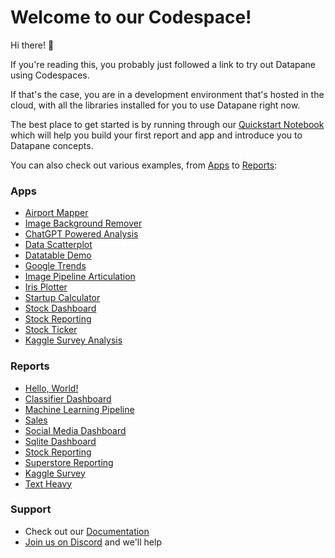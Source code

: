 # Welcome to our Codespace!

Hi there! 👋

If you're reading this, you probably just followed a link to try out Datapane using Codespaces.

If that's the case, you are in a development environment that's hosted in the cloud, with all the libraries installed for you to use Datapane right now.

The best place to get started is by running through our [Quickstart Notebook](./quickstart.ipynb) which will help you build your first report and app and introduce you to Datapane concepts.

You can also check out various examples, from [Apps](./apps/) to [Reports](./reports/):

### Apps

- [Airport Mapper](./apps/airport-mapper/app.py)
- [Image Background Remover](./apps/background-remover/app.py)
- [ChatGPT Powered Analysis](./apps/chatgpt-analyzer/app.py)
- [Data Scatterplot](./apps/dataset-scatterplot/app.py)
- [Datatable Demo](./apps/datatable-demo/app.py)
- [Google Trends](./apps/google-trends/app.py)
- [Image Pipeline Articulation](./apps/image-pipeline-articulation/app.ipynb)
- [Iris Plotter](./apps/iris-plotter/app.py)
- [Startup Calculator](./apps/startup-calculator/app.py)
- [Stock Dashboard](./apps/stock-dashboard/app.py)
- [Stock Reporting](./apps/stock-reporting/app.py)
- [Stock Ticker](./apps/stock-ticker/app.py)
- [Kaggle Survey Analysis](./apps/survey-data-app/app.ipynb)

### Reports

- [Hello, World!](./reports/hello-world/report.ipynb)
- [Classifier Dashboard](./reports/classifier-dashboard/report.ipynb)
- [Machine Learning Pipeline](./reports/machine-learning-pipeline/report.ipynb)
- [Sales](./reports/sales-report/report.ipynb)
- [Social Media Dashboard](./reports/social-media-dashboard/report.ipynb)
- [Sqlite Dashboard](./reports/sqlite-dashboard/report.ipynb)
- [Stock Reporting](./reports/stock-reporting/report.ipynb)
- [Superstore Reporting](./reports/superstore-reporting/report.ipynb)
- [Kaggle Survey](./reports/survey-data-report/report.ipynb)
- [Text Heavy](./reports/text-heavy-report/report.py)



### Support
- Check out our [Documentation](https://docs.datapane.com)
- [Join us on Discord](https://chat.datapane.com) and we'll help